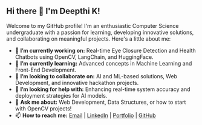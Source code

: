 

## Hi there 👋 I'm Deepthi K!

Welcome to my GitHub profile! I'm an enthusiastic Computer Science undergraduate with a passion for learning, developing innovative solutions, and collaborating on meaningful projects. Here's a little about me:

- 🔭 **I’m currently working on:** Real-time Eye Closure Detection and Health Chatbots using OpenCV, LangChain, and HuggingFace.
- 🌱 **I’m currently learning:** Advanced concepts in Machine Learning and Front-End Development.
- 👯 **I’m looking to collaborate on:** AI and ML-based solutions, Web Development, and innovative hackathon projects.
- 🤔 **I’m looking for help with:** Enhancing real-time system accuracy and deployment strategies for AI models.
- 💬 **Ask me about:** Web Development, Data Structures, or how to start with OpenCV projects!
- 📫 **How to reach me:** [Email](mailto:deepthigowda1105@gmail.com) | [LinkedIn](https://linkedin.com/in/deepthi0511) | [Portfolio](https://deepthik05.github.io/portfolio/) | [GitHub](https://github.com/Deepthik05)

